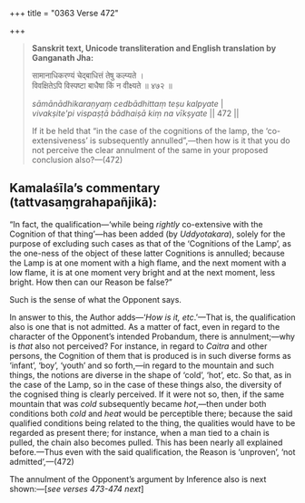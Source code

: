 +++
title = "0363 Verse 472"

+++
> **Sanskrit text, Unicode transliteration and English translation by Ganganath Jha:** 
>
> सामानाधिकरण्यं चेद्बाधित्तं तेषु कल्प्यते ।  
> विवक्षितेऽपि विस्पष्टा बाधैषा किं न वीक्ष्यते ॥ ४७२ ॥ 
>
> *sāmānādhikaraṇyaṃ cedbādhittaṃ teṣu kalpyate* \|  
> *vivakṣite'pi vispaṣṭā bādhaiṣā kiṃ na vīkṣyate* \|\| 472 \|\| 
>
> If it be held that “in the case of the cognitions of the lamp, the ‘co-extensiveness’ is subsequently annulled”,—then how is it that you do not perceive the clear annulment of the same in your proposed conclusion also?—(472)



## Kamalaśīla’s commentary (tattvasaṃgrahapañjikā):

“In fact, the qualification—‘while being *rightly* co-extensive with the Cognition of that thing’—has been added (by *Uddyotakara*), solely for the purpose of excluding such cases as that of the ‘Cognitions of the Lamp’, as the one-ness of the object of these latter Cognitions is annulled; because the Lamp is at one moment with a high flame, and the next moment with a low flame, it is at one moment very bright and at the next moment, less bright. How then can our Reason be false?”

Such is the sense of what the Opponent says.

In answer to this, the Author adds—‘*How is it, etc*.’—That is, the qualification also is one that is not admitted. As a matter of fact, even in regard to the character of the Opponent’s intended Probandum, there is annulment;—why is *that* also not perceived? For instance, in regard to *Caitra* and other persons, the Cognition of them that is produced is in such diverse forms as ‘infant’, ‘boy’, ‘youth’ and so forth,—in regard to the mountain and such things, the notions are diverse in the shape of ‘cold’, ‘hot’, etc. So that, as in the case of the Lamp, so in the case of these things also, the diversity of the cognised thing is clearly perceived. If it were not so, then, if the same mountain that was *cold* subsequently became *hot*,—then under both conditions both *cold* and *heat* would be perceptible there; because the said qualified conditions being related to the thing, the qualities would have to be regarded as present there; for instance, when a man tied to a chain is pulled, the chain also becomes pulled. This has been nearly all explained before.—Thus even with the said qualification, the Reason is ‘unproven’, ‘not admitted’,—(472)

The annulment of the Opponent’s argument by Inference also is next shown:—[*see verses 473-474 next*]


